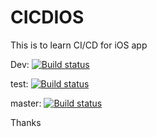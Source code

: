 # CICDIOS
This is to learn CI/CD for iOS app 


Dev:
[![Build status](https://build.appcenter.ms/v0.1/apps/dfbd2d5b-f66b-4555-bc98-2717fdd15516/branches/dev/badge)](https://appcenter.ms)

test: [![Build status](https://build.appcenter.ms/v0.1/apps/dfbd2d5b-f66b-4555-bc98-2717fdd15516/branches/test/badge)](https://appcenter.ms)

master: [![Build status](https://build.appcenter.ms/v0.1/apps/dfbd2d5b-f66b-4555-bc98-2717fdd15516/branches/master/badge)](https://appcenter.ms)

Thanks